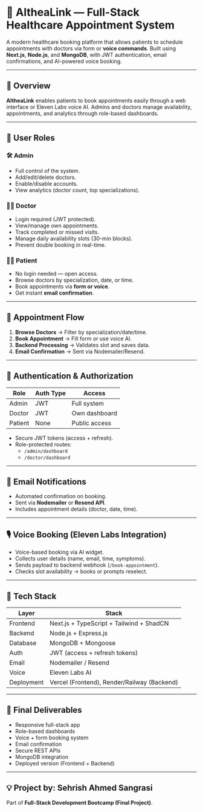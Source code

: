 # 🏥 AltheaLink — Full-Stack Healthcare Appointment System

A modern healthcare booking platform that allows patients to schedule appointments with doctors via form or **voice commands**. Built using **Next.js**, **Node.js**, and **MongoDB**, with JWT authentication, email confirmations, and AI-powered voice booking.

---

## 🚀 Overview

**AltheaLink** enables patients to book appointments easily through a web interface or Eleven Labs voice AI. Admins and doctors manage availability, appointments, and analytics through role-based dashboards.

---

## 👥 User Roles

### 🛠️ Admin
- Full control of the system.
- Add/edit/delete doctors.
- Enable/disable accounts.
- View analytics (doctor count, top specializations).

### 👨‍⚕️ Doctor
- Login required (JWT protected).
- View/manage own appointments.
- Track completed or missed visits.
- Manage daily availability slots (30-min blocks).
- Prevent double booking in real-time.

### 👩‍💻 Patient
- No login needed — open access.
- Browse doctors by specialization, date, or time.
- Book appointments via **form or voice**.
- Get instant **email confirmation**.

---

## 📅 Appointment Flow

1. **Browse Doctors** → Filter by specialization/date/time.  
2. **Book Appointment** → Fill form or use voice AI.  
3. **Backend Processing** → Validates slot and saves data.  
4. **Email Confirmation** → Sent via Nodemailer/Resend.  

---

## 🔐 Authentication & Authorization
| Role | Auth Type | Access |
|------|------------|---------|
| Admin | JWT | Full system |
| Doctor | JWT | Own dashboard |
| Patient | None | Public access |

- Secure JWT tokens (access + refresh).
- Role-protected routes:
  - `/admin/dashboard`
  - `/doctor/dashboard`

---

## 📧 Email Notifications
- Automated confirmation on booking.  
- Sent via **Nodemailer** or **Resend API**.  
- Includes appointment details (doctor, date, time).

---

## 🎙️ Voice Booking (Eleven Labs Integration)
- Voice-based booking via AI widget.  
- Collects user details (name, email, time, symptoms).  
- Sends payload to backend webhook (`/book-appointment`).  
- Checks slot availability → books or prompts reselect.

---

## 🧱 Tech Stack

| Layer | Stack |
|--------|--------|
| Frontend | Next.js + TypeScript + Tailwind + ShadCN |
| Backend | Node.js + Express.js |
| Database | MongoDB + Mongoose |
| Auth | JWT (access + refresh tokens) |
| Email | Nodemailer / Resend |
| Voice | Eleven Labs AI |
| Deployment | Vercel (Frontend), Render/Railway (Backend) |

---

## 🧩 Final Deliverables
- Responsive full-stack app  
- Role-based dashboards  
- Voice + form booking system  
- Email confirmation  
- Secure REST APIs  
- MongoDB integration  
- Deployed version (Frontend + Backend)

---

## 💡 Project by: Sehrish Ahmed Sangrasi
Part of **Full-Stack Development Bootcamp (Final Project)**.
